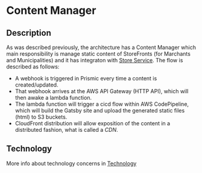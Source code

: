 # Content Manager

## Description

As was described previously, the architecture has a Content Manager which main responsibility is manage static content of StoreFronts (for Marchants and Municipalities) and it has integraton with [Store Service](./store-service.md). The flow is described as follows:

- A webhook is triggered in Prismic every time a content is created/updated.
- That webhook arrives at the AWS API Gateway (HTTP API), which will then awake a lambda function.
- The lambda function will trigger a cicd flow within AWS CodePipeline, which will build the Gatsby site and upload the generated static files (html) to S3 buckets.
- CloudFront distribution will allow exposition of the content in a distributed fashion, what is called a _CDN_.

## Technology
More info about technology concerns in [Technology](/Architecture/Technology/content-manager.md)